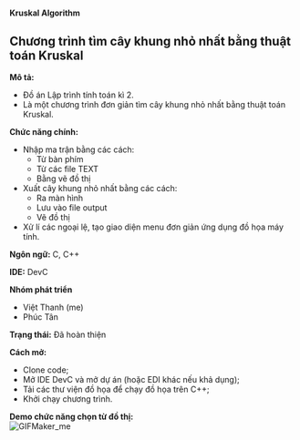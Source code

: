 #### Kruskal Algorithm
Chương trình tìm cây khung nhỏ nhất bằng thuật toán Kruskal
---
**Mô tả:**
- Đồ án Lập trình tính toán kì 2.
- Là một chương trình đơn giản tìm cây khung nhỏ nhất bằng thuật toán Kruskal.

**Chức năng chính:**
- Nhập ma trận bằng các cách:
  + Từ bàn phím
  + Từ các file TEXT
  + Bằng vẽ đồ thị
- Xuất cây khung nhỏ nhất bằng các cách:
  + Ra màn hình
  + Lưu vào file output
  + Vẽ đồ thị
- Xử lí các ngoại lệ, tạo giao diện menu đơn giản ứng dụng đồ họa máy tính.

**Ngôn ngữ:** C, C++

**IDE:** DevC

**Nhóm phát triển**
- Việt Thanh (me)
- Phúc Tân

**Trạng thái:** Đã hoàn thiện

**Cách mở:**
- Clone code;
- Mở IDE DevC và mở dự án (hoặc EDI khác nếu khả dụng);
- Tải các thư viện đồ họa để chạy đồ họa trên C++;
- Khởi chạy chương trình.

**Demo chức năng chọn từ đồ thị:** <br>
![GIFMaker_me](https://github.com/samuel7232003/PBL1/assets/115569080/9099e05c-bac1-4f1b-9e43-e3b3cf5792ab)

